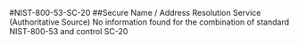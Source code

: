 #NIST-800-53-SC-20
##Secure Name / Address Resolution Service (Authoritative Source)
No information found for the combination of standard NIST-800-53 and control SC-20
